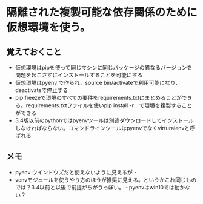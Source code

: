# 隔離された複製可能な依存関係のために仮想環境を使う。
## 覚えておくこと
- 仮想環境はpipを使って同じマシンに同じパッケージの異なるバージョンを問題を起こさずにインストールすることを可能にする
- 仮想環境はpyenv で作られ、source bin/activateで利用可能になり、deactivateで停止する
- pip freezeで環境のすべての要件をrequirements.txtにまとめることができる。requirements.txtファイルを使いpip install -r　で環境を複製することができる
- 3.4版以前のpythonではpyenvツールは別途ダウンロードしてインストールしなければならない。コマンドラインツールはpyenvでなくvirturalenvと呼ばれる
## メモ
- pyenv ウインドウズだと使えないように見えるが・
- venvモジュールを使うやり方のほうが推奨に見える。というかこれ同じものでは？3.4以前と以後で前提がちがうっぽい。
‐ pyenvはwin10では動かない？

